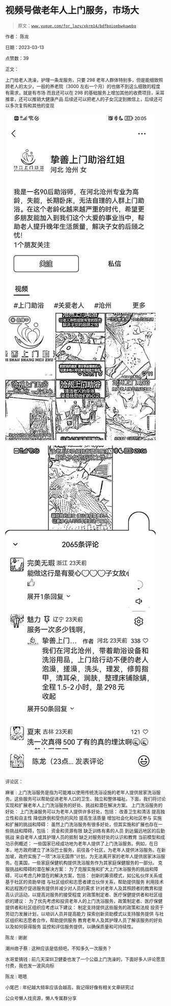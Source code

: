 # 视频号做老年人上门服务，市场大

> 原文：[`www.yuque.com/for_lazy/xkrm14/bdfbqioebw4uwpbq`](https://www.yuque.com/for_lazy/xkrm14/bdfbqioebw4uwpbq)



作者： 陈龙



日期：2023-03-13



点赞数：39



正文：



上门给老人洗澡，护理一条龙服务，只要 298 老年人群体特别多，但是能细致照顾老人的太少，一般的养老院（3000 左右一个月）的也做不到这么细致的程度 有需求，就是有市场 而且还可以在 298 的基础服务上增加其他的收费项目，采耳推拿，还可以推销大健康产品 后续还可以把老人的子女沉淀到微信上，后续还可以多次复购和其他的变现



![](img/31eca25e03755b5ccd2dbcbaac9904ce.png)  

![](img/99ba2de1ea115a2ebc1180fe30a51fa8.png)  

评论区：



麻雀 : 上门洗浴服务是指为可能难以使用传统洗浴设施的老年人提供居家洗浴服务。这些服务可以帮助促进老年人口的卫生、独立和整体福祉。下面，我们将讨论实现和扩展老年人上门洗浴服务的好处、挑战和潜在解决方案。 上门洗浴服务的好处： 上门洗澡服务可以为老年人提供许多好处，包括： 改善卫生和清洁 提高独立性和自主性 降低跌倒和受伤的风险 提高生活质量 增加社会化和社区参与 实施和扩展的挑战和障碍： 虽然上门洗浴服务有很多好处，但其实施和扩展也存在一些挑战和障碍，包括： 资金和资源有限 缺乏训练有素的人员 到达偏远地区的后勤挑战 来自老年人或其护理人员的抵制 缺乏对服务好处的认识和教育 当前模型和成功示例概述： 一些国家已经成功地为老年人提供了上门洗浴服务。例如，在日本，地方政府建立了沐浴巴士服务，前往各个社区，为老年人提供沐浴服务。在新加坡，政府实施了一项“沐浴无国界”计划，为无法离开家的老年人提供居家沐浴服务。在美国，一些家庭保健机构提供洗浴服务作为其家庭保健服务的一部分。 克服挑战和障碍的潜在解决方案： 为了克服实施和扩大上门沐浴服务的挑战和障碍，可以考虑几种潜在的解决方案，包括： 创新的筹资模式，如公私伙伴关系或基于社区的资助举措 与社区组织和志愿者建立伙伴关系，帮助提供服务 利用技术和远程医疗促进服务提供并减少对人员的需求 针对老年人及其照顾者的教育和提高认识运动，以提高对服务的接受程度 对政策制定者、医疗保健提供者和社区组织的建议： 为了优先考虑和投资老年人的上门洗浴服务，政策制定者、医疗保健提供者和社区组织应考虑以下建议： 制定支持提供这些服务的政策和法规 投资于劳动力发展计划，以培训人员并提高能力 探索创新资助模式以支持服务提供 与社区组织和志愿者合作，帮助提供服务 教育老年人及其护理人员了解该服务的好处以及如何获得服务 监控和评估服务提供，以确保质量和可持续性。



陈龙 : 谢谢



潮州痞子蔡 : 这种应该是低频吧，不知多久一次服务？



水哥爱搞钱 : 前几天深圳卫健委也发了一个公益上门洗澡的，下面好多人评论愿意付费，我也发一波风向标



陈龙 : 嗯嗯



小尾巴 : 年纪越大频率应该会越高，我记得好像有相关文章研究过



公众号懒人找资源，懒人专属群分享

</ne-p></ne-p>